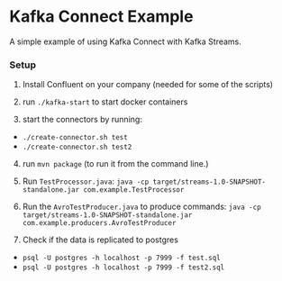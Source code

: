 # Kafka Connect Example

A simple example of using Kafka Connect with Kafka Streams.

### Setup

1) Install Confluent on your company (needed for some of the scripts)

2) run `./kafka-start` to start docker containers

3) start the connectors by running:
- `./create-connector.sh test` 
- `./create-connector.sh test2`

4) run `mvn package` (to run it from the command line.)

5) Run `TestProcessor.java`: `java -cp target/streams-1.0-SNAPSHOT-standalone.jar com.example.TestProcessor`

6) Run the `AvroTestProducer.java` to produce commands: `java -cp target/streams-1.0-SNAPSHOT-standalone.jar com.example.producers.AvroTestProducer`

7) Check if the data is replicated to postgres
- `psql -U postgres -h localhost -p 7999 -f test.sql`
- `psql -U postgres -h localhost -p 7999 -f test2.sql`